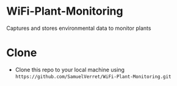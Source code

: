 # WiFi-Plant-Monitoring
Captures and stores environmental data to monitor plants

# Clone

- Clone this repo to your local machine using `https://github.com/SamuelVerret/WiFi-Plant-Monitoring.git`
